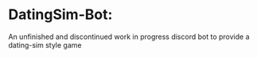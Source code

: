 # DatingSim-Bot:
An unfinished and discontinued work in progress discord bot to provide a dating-sim style game
